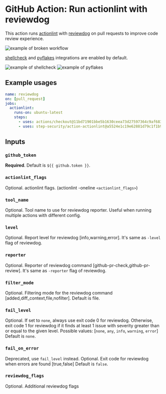 # GitHub Action: Run actionlint with reviewdog

This action runs [actionlint](https://github.com/rhysd/actionlint) with
[reviewdog](https://github.com/reviewdog/reviewdog) on pull requests to improve
code review experience.

![example of broken workflow](https://user-images.githubusercontent.com/1157344/126649071-200f4e40-c507-4a17-952f-2ed7f30d8df7.png)

[shellcheck](https://github.com/koalaman/shellcheck) and [pyflakes](https://github.com/PyCQA/pyflakes) integrations are enabled by default.

![example of shellcheck](https://user-images.githubusercontent.com/1157344/126648951-b712cfbf-e12f-4d4b-842e-2c15b5181ae5.png)
![example of pyflakes](https://user-images.githubusercontent.com/1157344/126649211-c4943c9c-7238-486c-9b28-8e39bd172a8a.png)

## Example usages

```yaml
name: reviewdog
on: [pull_request]
jobs:
  actionlint:
    runs-on: ubuntu-latest
    steps:
      - uses: actions/checkout@11bd71901bbe5b1630ceea73d27597364c9af683 # v4.2.2
      - uses: step-security/action-actionlint@a5524e1c19e62881d79c1f1b9b6f09f16356e281 # v1.65.2
```

## Inputs

### `github_token`

**Required**. Default is `${{ github.token }}`.

### `actionlint_flags`

Optional. actionlint flags. (actionlint -oneline `<actionlint_flags>`)

### `tool_name`

Optional. Tool name to use for reviewdog reporter. Useful when running multiple
actions with different config.

### `level`

Optional. Report level for reviewdog [info,warning,error].
It's same as `-level` flag of reviewdog.

### `reporter`

Optional. Reporter of reviewdog command [github-pr-check,github-pr-review].
It's same as `-reporter` flag of reviewdog.

### `filter_mode`

Optional. Filtering mode for the reviewdog command [added,diff_context,file,nofilter].
Default is file.

### `fail_level`

Optional. If set to `none`, always use exit code 0 for reviewdog. Otherwise, exit code 1 for reviewdog if it finds at least 1 issue with severity greater than or equal to the given level.
Possible values: [`none`, `any`, `info`, `warning`, `error`]
Default is `none`.

### `fail_on_error`

Deprecated, use `fail_level` instead.
Optional.  Exit code for reviewdog when errors are found [true,false]
Default is `false`.

### `reviewdog_flags`

Optional. Additional reviewdog flags
